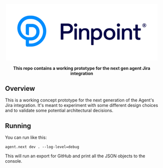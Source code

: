 <div align="center">
	<img width="500" src=".github/logo.svg" alt="pinpt-logo">
</div>

<p align="center" color="#6a737d">
	<strong>This repo contains a working prototype for the next gen agent Jira integration</strong>
</p>


## Overview

This is a working concept prototype for the next generation of the Agent's Jira integration.  It's meant to experiment with some different design choices and to validate some potential architectural decisions.

## Running

You can run like this:

```
agent.next dev . --log-level=debug
```

This will run an export for GitHub and print all the JSON objects to the console.
